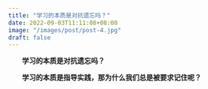 ```yaml
---
title: "学习的本质是对抗遗忘吗？"
date: 2022-09-03T11:11:08+08:00
image: "/images/post/post-4.jpg"
draft: false
---
```


&emsp;&emsp;**学习的本质是对抗遗忘吗？**  

&emsp;&emsp;**学习的本质是指导实践，那为什么我们总是被要求记住呢？**
